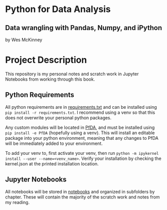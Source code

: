 # Python for Data Analysis 
## Data wrangling with Pandas, Numpy, and iPython
by Wes McKinney

# Project Description
This repository is my personal notes and scratch work in Jupyter Notebooks from
working through this book.

## Python Requirements
All python requirements are in [requirements.txt](requirements.txt) and can be 
installed using `pip install -r requirements.txt`. I recommend using a venv so
that this does not overwrite your personal python packages.

Any custom modules will be located in [PfDA](PfDA), and must be installed using
`pip install -e PfDA` (hopefully using a venv). This will install an editable 
package into your python environment, meaning that any changes to PfDA will be
immediately added to your environment.

To add your venv to, first activate your venv, then run `python -m ipykernel
install --user --name=<venv_name>`. Verify your installation by checking the 
kernel.json at the printed installation location.

## Jupyter Notebooks
All notebooks will be stored in [notebooks](notebooks) and organized in 
subfolders by chapter. These will contain the majority of the scratch work and
notes from my reading.
